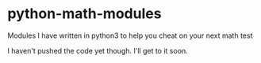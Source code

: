 # python-math-modules
Modules I have written in python3 to help you cheat on your next math test

I haven't pushed the code yet though. I'll get to it soon.
